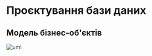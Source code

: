 # Проєктування бази даних

## Модель бізнес-об'єктів

![uml](http://www.plantuml.com/plantuml/png/TP91IyCm5CVl-HIXfwqiuEuYatdn88ZeERorRrqWQKhoglRRcxZ4sQsvjA__to_m-ASxJ-1eD9ez0O57gbRRpNPTtGl1gzNTfbvN_0K9sa3BIWH7fP7pilFODEXzcU-jCTXJ5b8gn0DFxXu8E-kcRF0w74wpx4RLicm4a4TPY7imk0ZyW8qwgWP8sPwnj5Mk8fXvdKGaZ7IoBej1oE1WssaX7i255sEXLOojXWs5g7F7b_WJz8Z_2SijorUW4mzeLdjYpmOwBC5t_AOhnZuyEgbjf_f8UFmyPmDu_sLTEq_HWDBpIFqfbntvxVqbu_mV572YIwVVh4R6ulFt5k8W6nZWeBGYXVuAqJGWss7VZaR_0000)
